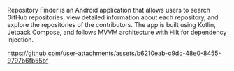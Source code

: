 Repository Finder is an Android application that allows users to search GitHub repositories, view detailed information about each repository, and explore the repositories of the contributors. The app is built using Kotlin, Jetpack Compose, and follows MVVM architecture with Hilt for dependency injection.

https://github.com/user-attachments/assets/b6210eab-c9dc-48e0-8455-9797b6fb55bf

